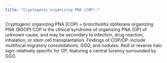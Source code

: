 ```yaml
---
title: "Cryptogenic organizing PNA (COP):"
---
```

Cryptogenic organizing PNA (COP) = bronchiolitis obliterans organizing PNA (BOOP)
COP is the clinical syndrome of organizing PNA (OP) of unknown cause, and may be secondary to infection, drug reaction, inhalation, or stem cell transplantation.
Findings of COP/OP: include multifocal migratory consolidations, GGO, and nodules.
Atoll or reverse halo sign: relatively specific for OP, featuring a central lucency surrounded by GGO.

